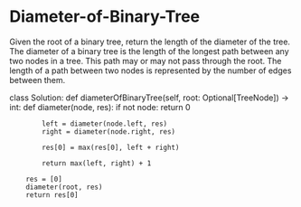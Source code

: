# Diameter-of-Binary-Tree
Given the root of a binary tree, return the length of the diameter of the tree.  The diameter of a binary tree is the length of the longest path between any two nodes in a tree. This path may or may not pass through the root.  The length of a path between two nodes is represented by the number of edges between them.


class Solution:
    def diameterOfBinaryTree(self, root: Optional[TreeNode]) -> int:
        def diameter(node, res):
            if not node:
                return 0
            
            left = diameter(node.left, res)
            right = diameter(node.right, res)

            res[0] = max(res[0], left + right)
            
            return max(left, right) + 1
        
        res = [0]
        diameter(root, res)
        return res[0]
